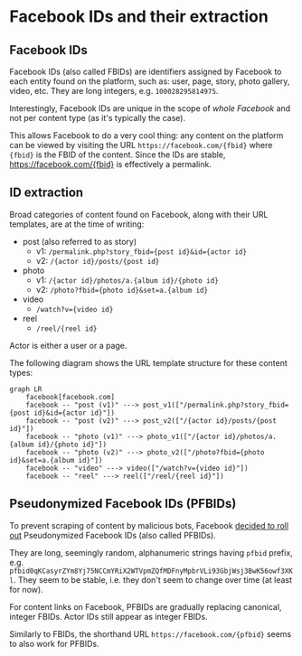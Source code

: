# Facebook IDs and their extraction

## Facebook IDs

Facebook IDs (also called FBIDs) are identifiers assigned by Facebook to each entity found on the platform, such as: user, page, story, photo gallery, video, etc. They are long integers, e.g. `100028295814975`.

Interestingly, Facebook IDs are unique in the scope of _whole Facebook_ and not per content type (as it's typically the case).

This allows Facebook to do a very cool thing: any content on the platform can be viewed by visiting the URL `https://facebook.com/{fbid}` where `{fbid}` is the FBID of the content. Since the IDs are stable, https://facebook.com/{fbid} is effectively a permalink.

## ID extraction

Broad categories of content found on Facebook, along with their URL templates, are at the time of writing:

* post (also referred to as story)
  * v1: `/permalink.php?story_fbid={post id}&id={actor id}`
  * v2: `/{actor id}/posts/{post id}`
* photo
  * v1: `/{actor id}/photos/a.{album id}/{photo id}`
  * v2: `/photo?fbid={photo id}&set=a.{album id}`
* video
  * `/watch?v={video id}`
* reel
  * `/reel/{reel id}`

Actor is either a user or a page.

The following diagram shows the URL template structure for these content types:

```mermaid
graph LR
    facebook[facebook.com]
    facebook -- "post (v1)" ---> post_v1(["/permalink.php?story_fbid={post id}&id={actor id}"])
    facebook -- "post (v2)" ---> post_v2(["/{actor id}/posts/{post id}"])
    facebook -- "photo (v1)" ---> photo_v1(["/{actor id}/photos/a.{album id}/{photo id}"])
    facebook -- "photo (v2)" ---> photo_v2(["/photo?fbid={photo id}&set=a.{album id}"])
    facebook -- "video" ---> video(["/watch?v={video id}"])
    facebook -- "reel" ---> reel(["/reel/{reel id}"])
```

## Pseudonymized Facebook IDs (PFBIDs)

To prevent scraping of content by malicious bots, Facebook [decided to roll out](https://about.fb.com/news/2022/09/deterring-scraping-by-protecting-facebook-identifiers/) Pseudonymized Facebook IDs (also called PFBIDs).

They are long, seemingly random, alphanumeric strings having `pfbid` prefix, e.g. `pfbid0qKCasyrZYm8Yj75NCCmYRiX2WTVpmZQfMDFnyMpbrVLi93GbjWsj3BwK56owf3XKl`. They seem to be stable, i.e. they don't seem to change over time (at least for now).

For content links on Facebook, PFBIDs are gradually replacing canonical, integer FBIDs. Actor IDs still appear as integer FBIDs.

Similarly to FBIDs, the shorthand URL `https://facebook.com/{pfbid}` seems to also work for PFBIDs.
